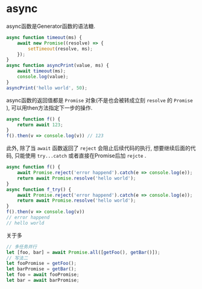 # async

async函数是Generator函数的语法糖. 

``` js
async function timeout(ms) {
    await new Promise((resolve) => {
        setTimeout(resolve, ms);
    });
}
async function asyncPrint(value, ms) {
    await timeout(ms);
    console.log(value);
}
asyncPrint('hello world', 50);
```

async函数的返回值都是 `Promise` 对象(不是也会被转成立刻 `resolve` 的 `Promise` ), 可以用then方法指定下一步的操作. 

``` js
async function f() {
    return await 123;
}
f().then(v => console.log(v)) // 123
```

此外, 除了当 `await` 函数返回了 `reject` 会阻止后续代码的执行, 想要继续后面的代码, 只能使用 `try...catch` 或者直接在Promise后加 `rejcte` . 

``` js
async function f() {
    await Promise.reject('error happend').catch(e => console.log(e));
    return await Promise.resolve('hello world');
}
async function f_try() {
    await Promise.reject('error happend').catch(e => console.log(e));
    return await Promise.resolve('hello world');
}
f().then(v => console.log(v))
// error happend
// hello world
```

关于多

``` js
// 多任务并行
let [foo, bar] = await Promise.all([getFoo(), getBar()]);
// 写法二
let fooPromise = getFoo();
let barPromise = getBar();
let foo = await fooPromise;
let bar = await barPromise;
```

